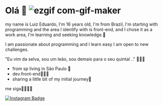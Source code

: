 # Olá 👋  ![ezgif com-gif-maker](https://user-images.githubusercontent.com/71404614/127393041-66413532-07d2-426e-af4f-b353e284c8cb.gif)


my name is Luiz Eduardo, I'm 16 years old, I'm from Brazil, I'm starting with programming and the area I identify with is front-end, and I chose it as a work area, I'm learning and seeking knowledge.🧠


I am passionate about programming and I learn easy I am open to new challenges.

"Eu vim da selva, sou um leão, sou demais para o seu quintal .." 🦁🤴🏿

- from sp living in São Paulo 🌆
- dev.front-end👨🏿‍💻
- sharing a little bit of my initial journey🎯


me siga🤞🏿👇🏿

[![Instagram Badge](https://img.shields.io/badge/-@pretinluiiz-6495ED?style=flat-square&labelColor=6495ED&logo=instagram&logoColor=white&link=https://https://www.instagram.com/pretin_luiiz?r=nametag)](https://www.instagram.com/pretin_luiiz?r=nametag )















